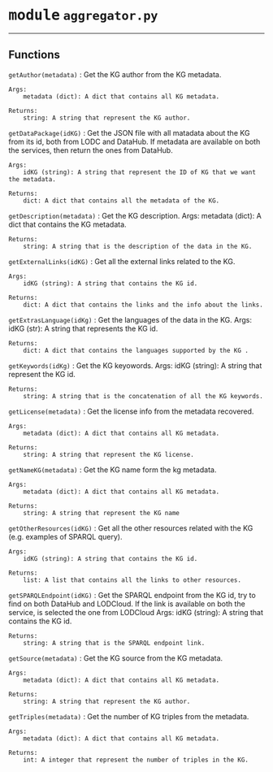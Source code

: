# <kbd>module</kbd> `aggregator.py`
---
Functions
---


`getAuthor(metadata)`
:   Get the KG author from the KG metadata.

    Args:
        metadata (dict): A dict that contains all KG metadata.

    Returns:
        string: A string that represent the KG author.


`getDataPackage(idKG)`
:   Get the JSON file with all matadata about the KG from its id, both from LODC and DataHub.
    If metadata are available on both the services, then return the ones from DataHub.

    Args:
        idKG (string): A string that represent the ID of KG that we want the metadata.

    Returns:
        dict: A dict that contains all the metadata of the KG.


`getDescription(metadata)`
:   Get the KG description.
    Args:
        metadata (dict): A dict that contains the KG metadata.

    Returns:
        string: A string that is the description of the data in the KG.


`getExternalLinks(idKG)`
:   Get all the external links related to the KG.

    Args:
        idKG (string): A string that contains the KG id.

    Returns:
        dict: A dict that contains the links and the info about the links.


`getExtrasLanguage(idKg)`
:   Get the languages of the data in the KG.
    Args:
        idKG (str): A string that represents the KG id.

    Returns:
        dict: A dict that contains the languages supported by the KG .


`getKeywords(idKg)`
:   Get the KG keyowords.
    Args:
        idKG (string): A string that represent the KG id.

    Returns:
        string: A string that is the concatenation of all the KG keywords.


`getLicense(metadata)`
:   Get the license info from the metadata recovered.

    Args:
        metadata (dict): A dict that contains all KG metadata.

    Returns:
        string: A string that represent the KG license.


`getNameKG(metadata)`
:   Get the KG name form the kg metadata.

    Args:
        metadata (dict): A dict that contains all KG metadata.

    Returns:
        string: A string that represent the KG name


`getOtherResources(idKG)`
:   Get all the other resources related with the KG (e.g. examples of SPARQL query).

    Args:
        idKG (string): A string that contains the KG id.

    Returns:
        list: A list that contains all the links to other resources.


`getSPARQLEndpoint(idKG)`
:   Get the SPARQL endpoint from the KG id, try to find on both DataHub and LODCloud.
    If the link is available on both the service, is selected the one from LODCloud
    Args:
        idKG (string): A string that contains the KG id.

    Returns:
        string: A string that is the SPARQL endpoint link.


`getSource(metadata)`
:   Get the KG source from the KG metadata.

    Args:
        metadata (dict): A dict that contains all KG metadata.

    Returns:
        string: A string that represent the KG author.


`getTriples(metadata)`
:   Get the number of KG triples from the  metadata.

    Args:
        metadata (dict): A dict that contains all KG metadata.

    Returns:
        int: A integer that represent the number of triples in the KG.
